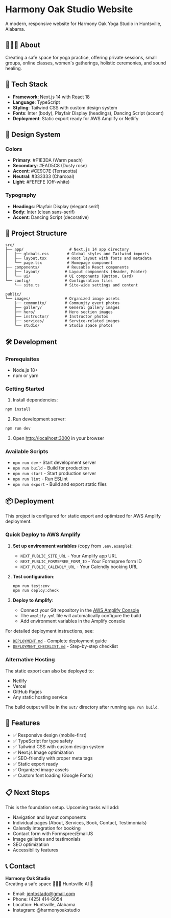 # Harmony Oak Studio Website

A modern, responsive website for Harmony Oak Yoga Studio in Huntsville, Alabama.

## 🧘🏽‍♀️ About

Creating a safe space for yoga practice, offering private sessions, small groups, online classes, women's gatherings, holistic ceremonies, and sound healing.

## 🚀 Tech Stack

- **Framework**: Next.js 14 with React 18
- **Language**: TypeScript
- **Styling**: Tailwind CSS with custom design system
- **Fonts**: Inter (body), Playfair Display (headings), Dancing Script (accent)
- **Deployment**: Static export ready for AWS Amplify or Netlify

## 🎨 Design System

### Colors
- **Primary**: #F1E3DA (Warm peach)
- **Secondary**: #EAD5C8 (Dusty rose)
- **Accent**: #CE9C7E (Terracotta)
- **Neutral**: #333333 (Charcoal)
- **Light**: #FEFEFE (Off-white)

### Typography
- **Headings**: Playfair Display (elegant serif)
- **Body**: Inter (clean sans-serif)
- **Accent**: Dancing Script (decorative)

## 📁 Project Structure

```
src/
├── app/                    # Next.js 14 app directory
│   ├── globals.css        # Global styles and Tailwind imports
│   ├── layout.tsx         # Root layout with fonts and metadata
│   └── page.tsx           # Homepage component
├── components/            # Reusable React components
│   ├── layout/           # Layout components (Header, Footer)
│   └── ui/               # UI components (Button, Card)
└── config/               # Configuration files
    └── site.ts           # Site-wide settings and content

public/
└── images/               # Organized image assets
    ├── community/        # Community event photos
    ├── gallery/          # General gallery images
    ├── hero/             # Hero section images
    ├── instructor/       # Instructor photos
    ├── services/         # Service-related images
    └── studio/           # Studio space photos
```

## 🛠️ Development

### Prerequisites
- Node.js 18+ 
- npm or yarn

### Getting Started

1. Install dependencies:
```bash
npm install
```

2. Run development server:
```bash
npm run dev
```

3. Open [http://localhost:3000](http://localhost:3000) in your browser

### Available Scripts

- `npm run dev` - Start development server
- `npm run build` - Build for production
- `npm run start` - Start production server
- `npm run lint` - Run ESLint
- `npm run export` - Build and export static files

## 📦 Deployment

This project is configured for static export and optimized for AWS Amplify deployment.

### Quick Deploy to AWS Amplify

1. **Set up environment variables** (copy from `.env.example`):
   - `NEXT_PUBLIC_SITE_URL` - Your Amplify app URL
   - `NEXT_PUBLIC_FORMSPREE_FORM_ID` - Your Formspree form ID
   - `NEXT_PUBLIC_CALENDLY_URL` - Your Calendly booking URL

2. **Test configuration**:
   ```bash
   npm run test:env
   npm run deploy:check
   ```

3. **Deploy to Amplify**:
   - Connect your Git repository in the [AWS Amplify Console](https://console.aws.amazon.com/amplify/)
   - The `amplify.yml` file will automatically configure the build
   - Add environment variables in the Amplify console

For detailed deployment instructions, see:
- [`DEPLOYMENT.md`](./DEPLOYMENT.md) - Complete deployment guide
- [`DEPLOYMENT_CHECKLIST.md`](./DEPLOYMENT_CHECKLIST.md) - Step-by-step checklist

### Alternative Hosting
The static export can also be deployed to:
- Netlify
- Vercel  
- GitHub Pages
- Any static hosting service

The build output will be in the `out/` directory after running `npm run build`.

## 🎯 Features

- ✅ Responsive design (mobile-first)
- ✅ TypeScript for type safety
- ✅ Tailwind CSS with custom design system
- ✅ Next.js Image optimization
- ✅ SEO-friendly with proper meta tags
- ✅ Static export ready
- ✅ Organized image assets
- ✅ Custom font loading (Google Fonts)

## 📋 Next Steps

This is the foundation setup. Upcoming tasks will add:
- Navigation and layout components
- Individual pages (About, Services, Book, Contact, Testimonials)
- Calendly integration for booking
- Contact form with Formspree/EmailJS
- Image galleries and testimonials
- SEO optimization
- Accessibility features

## 📞 Contact

**Harmony Oak Studio**  
Creating a safe space 🧘🏽‍♀️ Huntsville Al 🪷

- Email: jentostado@gmail.com
- Phone: (425) 414-6054
- Location: Huntsville, Alabama
- Instagram: @harmonyoakstudio